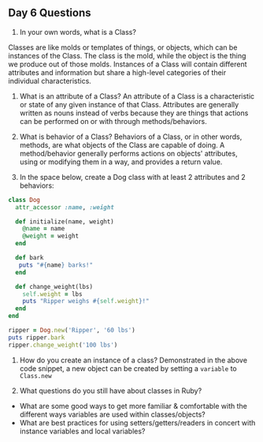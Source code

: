 ## Day 6 Questions

1. In your own words, what is a Class?

  Classes are like molds or templates of things, or objects, which can be instances of the Class. The class is the mold, while the object is the thing we produce out of those molds. Instances of a Class will contain different attributes and information but share a high-level categories of their individual characteristics.

1. What is an attribute of a Class?
  An attribute of a Class is a characteristic or state of any given instance of that Class. Attributes are generally written as nouns instead of verbs because they are things that actions can be performed on or with through methods/behaviors.

1. What is behavior of a Class?
  Behaviors of a Class, or in other words, methods, are what objects of the Class are capable of doing. A method/behavior generally performs actions on objects' attributes, using or modifying them in a way, and provides a return value.

1. In the space below, create a Dog class with at least 2 attributes and 2 behaviors:
```ruby
class Dog
  attr_accessor :name, :weight

  def initialize(name, weight)
    @name = name
    @weight = weight
  end

  def bark
   puts "#{name} barks!"
  end

  def change_weight(lbs)
    self.weight = lbs
    puts "Ripper weighs #{self.weight}!"
  end
end

ripper = Dog.new('Ripper', '60 lbs')
puts ripper.bark
ripper.change_weight('100 lbs')

```

1. How do you create an instance of a class?
Demonstrated in the above code snippet, a new object can be created by setting a `variable` to `Class.new`

1. What questions do you still have about classes in Ruby?
- What are some good ways to get more familiar & comfortable with the different ways variables are used within classes/objects?
- What are best practices for using setters/getters/readers in concert with instance variables and local variables?
